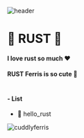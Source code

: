 ![header](https://capsule-render.vercel.app/api?type=waving&color=C4302B&height=300&section=header&text=Rust&fontSize=90&animation=fadeIn&fontColor=FFFFFF)
# 🦀 RUST 🦀
#### I love rust so much ❤️
#### RUST Ferris is so cute 🦀
####    
#   
#### - List
- 🙌 hello_rust

  
![cuddlyferris](https://github.com/velyn666/Rust/assets/128464668/00419b13-ef63-4a2d-9e0e-9ee9075252d0)
